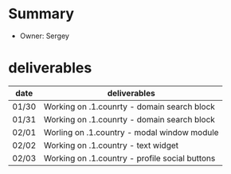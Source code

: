 # Summary
* Owner: Sergey

# deliverables
| date  | deliverables |
|--- | ---|
| 01/30  | Working on .1.counrty - domain search block |
| 01/31  | Working on .1.counrty - domain search block |
| 02/01  | Worling on .1.country - modal window module |
| 02/02  | Working on .1.country - text widget |
| 02/03  | Working on .1.country - profile social buttons |
